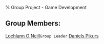 <!--https://github.com/darsaveli/Readme-Markdown-Syntax-->

% Group Project - Game Development
## Group Members:
[Lochlann O Neill](https://github.com/lochlannoneill)`Group Leader`
[Daniels Pikurs](https://github.com/danielspikurs)

